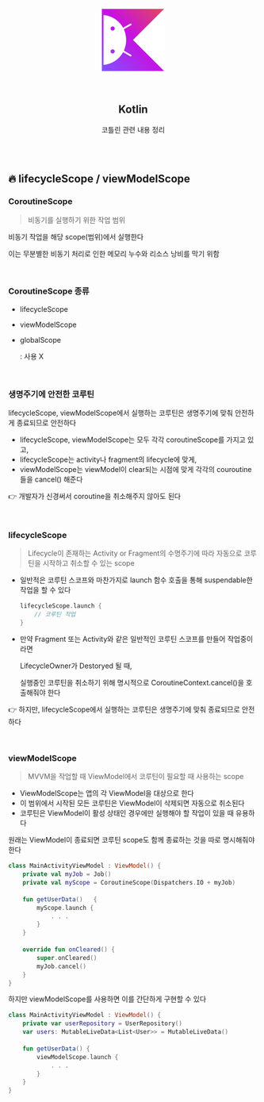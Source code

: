 <div align="center">
  <p>
    <img src="../../README.assets/kotlin-hero.png">
  </p>
  <br>
  <h2>Kotlin</h2>
  <p>코틀린 관련 내용 정리</p>
  <br>
  <br>
</div>


## 🔥 lifecycleScope / viewModelScope

### CoroutineScope

> 비동기를 실행하기 위한 작업 범위

비동기 작업을 해당 scope(범위)에서 실행한다

이는 무분별한 비동기 처리로 인한 메모리 누수와 리소스 낭비를 막기 위함

<br>

### CoroutineScope 종류

- lifecycleScope
- viewModelScope

- globalScope

  : 사용 X

<br>

### 생명주기에 안전한 코루틴

lifecycleScope, viewModelScope에서 실행하는 코루틴은 생명주기에 맞춰 안전하게 종료되므로 안전하다

- lifecycleScope, viewModelScope는 모두 각각 coroutineScope를 가지고 있고, 
- lifecycleScope는 activity나 fragment의 lifecycle에 맞게, 
- viewModelScope는 viewModel이 clear되는 시점에 맞게 각각의 couroutine들을 cancel() 해준다

👉 개발자가 신경써서 coroutine을 취소해주지 않아도 된다

<br>

### lifecycleScope

> Lifecycle이 존재하는 Activity or Fragment의 수명주기에 따라 자동으로 코루틴을 시작하고 취소할 수 있는 scope

- 일반적은 코루틴 스코프와 마찬가지로 launch 함수 호출을 통해 suspendable한 작업을 할 수 있다

  ```kotlin
  lifecycleScope.launch {
      // 코루틴 작업
  }
  ```

- 만약 Fragment 또는 Activity와 같은 일반적인 코루틴 스코프를 만들어 작업중이라면

  LifecycleOwner가 Destoryed 될 때,

  실행중인 코루틴을 취소하기 위해 명시적으로 CoroutineContext.cancel()을 호출해줘야 한다

👉 하지만, lifecycleScope에서 실행하는 코루틴은 생명주기에 맞춰 종료되므로 안전하다

<br>

### viewModelScope

> MVVM을 작업할 때 ViewModel에서 코루틴이 필요할 때 사용하는 scope

- ViewModelScope는 앱의 각 ViewModel을 대상으로 한다
- 이 범위에서 시작된 모든 코루틴은 ViewModel이 삭제되면 자동으로 취소된다
- 코루틴은 ViewModel이 활성 상태인 경우에만 실행해야 할 작업이 있을 때 유용하다

원래는 ViewModel이 종료되면 코루틴 scope도 함께 종료하는 것을 따로 명시해줘야 한다

```kotlin
class MainActivityViewModel : ViewModel() {
  	private val myJob = Job()
  	private val myScope = CoroutineScope(Dispatchers.IO + myJob)
  
  	fun getUserData()	{
      	myScope.launch {
          	. . .
        }
    }

    override fun onCleared() {
        super.onCleared()
        myJob.cancel()
    }
}
```

하지만 viewModelScope를 사용하면 이를 간단하게 구현할 수 있다

```kotlin
class MainActivityViewModel : ViewModel() {
  	private var userRepository = UserRepository()
  	var users: MutableLiveData<List<User>> = MutableLiveData()
  
  	fun getUserData() {
      	viewModelScope.launch {
          	. . .
        }
    }
}
```
